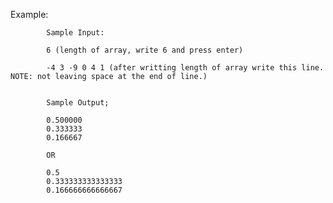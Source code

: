 Example:

            Sample Input:
            
            6 (length of array, write 6 and press enter)
            
            -4 3 -9 0 4 1 (after writting length of array write this line. NOTE: not leaving space at the end of line.)


            Sample Output;
            
            0.500000
            0.333333
            0.166667
            
            OR
            
            0.5
            0.333333333333333
            0.166666666666667
        
